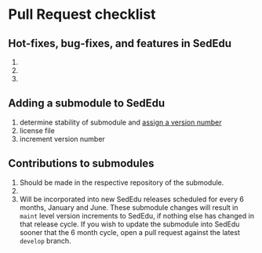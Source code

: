# Pull Request checklist


## Hot-fixes, bug-fixes, and features in SedEdu

1.
1.
1.


## Adding a submodule to SedEdu

1. determine stability of submodule and [assign a version number](https://github.com/amoodie/sededu/blob/feat_documentation/CONTRIBUTING.md#versioning)
1. license file
1. increment version number



## Contributions to submodules

1. Should be made in the respective repository of the submodule.
1. 
1. Will be incorporated into new SedEdu releases scheduled for every 6 months, January and June. These submodule changes will result in `maint` level version increments to SedEdu, if nothing else has changed in that release cycle. If you wish to update the submodule into SedEdu sooner that the 6 month cycle, open a pull request against the latest `develop` branch.